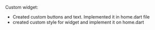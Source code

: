 Custom widget:

- Created custom buttons and text. Implemented it in home.dart file
- created custom style for widget and implement it on home.dart 